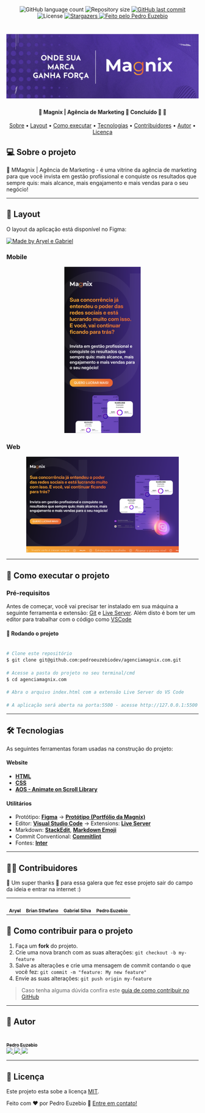 <p align="center">
  <img alt="GitHub language count" src="https://img.shields.io/github/languages/count/pedroeuzebiodev/agenciamagnix.com?color=4c3398" />

  <img alt="Repository size" src="https://img.shields.io/github/repo-size/pedroeuzebiodev/agenciamagnix.com" />

  <a href="https://github.com/pedroeuzebiodev/agenciamagnix.com/commits/master">
    <img alt="GitHub last commit" src="https://img.shields.io/github/last-commit/pedroeuzebiodev/agenciamagnix.com" />
  </a>

   <img alt="License" src="https://img.shields.io/badge/license-MIT-brightgreen" />

   <a href="https://github.com/pedroeuzebiodev/agenciamagnix.com/stargazers">
    <img alt="Stargazers" src="https://img.shields.io/github/stars/pedroeuzebiodev/agenciamagnix.com?style=social" />
  </a>

  <a href="https://www.agenciamagnix.com">
    <img alt="Feito pelo Pedro Euzebio" src="https://img.shields.io/badge/feito%20por-Pedro%20Euzebio-4c3398" />
  </a>
</p>

<h1 align="center">
  <img alt="Agência Magnix" title="Agência Magnix" src="./.github/capa.png" />
</h1>

<h4 align="center">
 🚧  Magnix | Agência de Marketing 💜 Concluído 🚀 🚧
</h4>

<p align="center">
 <a href="#-sobre-o-projeto">Sobre</a> •
 <a href="#-layout">Layout</a> •
 <a href="#-como-executar-o-projeto">Como executar</a> •
 <a href="#-tecnologias">Tecnologias</a> •
 <a href="#-contribuidores">Contribuidores</a> •
 <a href="#-autor">Autor</a> •
 <a href="#user-content--licença">Licença</a>
</p>

## 💻 Sobre o projeto

💜 MMagnix | Agência de Marketing - é uma vitrine da agência de marketing para que você invista em gestão profissional e conquiste os resultados que sempre quis: mais alcance, mais engajamento e mais vendas para o seu negócio!

---

## 🎨 Layout

O layout da aplicação está disponível no Figma:

<a href="https://www.figma.com/design/FfB9vGc6l0xiU6wdFlVVFg/Portf%C3%B3lio-da-Ag%C3%AAncia-Magnix?node-id=0-1&t=No4Bs95OYXbDjsnp-1">
  <img alt="Made by Aryel e Gabriel" src="https://img.shields.io/badge/Acessar%20Layout%20-Figma-%2304D361">
</a>

### Mobile

<p align="center">
  <img alt="Magnix | Agência de Marketing" title="Magnix | Agência de Marketing" src="./.github/preview-mobile.png" width="200px">
</p>

### Web

<p align="center">
  <img alt="Magnix | Agência de Marketing" title="Magnix | Agência de Marketing" src="./.github/preview-web.png" width="400px">
</p>

---

## 🚀 Como executar o projeto

### Pré-requisitos

Antes de começar, você vai precisar ter instalado em sua máquina a seguinte ferramenta e extensão: [Git](https://git-scm.com) e [Live Server](https://marketplace.visualstudio.com/items?itemName=ritwickdey.LiveServer). Além disto é bom ter um editor para trabalhar com o código como [VSCode](https://code.visualstudio.com/)

#### 🧭 Rodando o projeto

```bash

# Clone este repositório
$ git clone git@github.com:pedroeuzebiodev/agenciamagnix.com.git

# Acesse a pasta do projeto no seu terminal/cmd
$ cd agenciamagnix.com

# Abra o arquivo index.html com a extensão Live Server do VS Code

# A aplicação será aberta na porta:5500 - acesse http://127.0.0.1:5500

```

---

## 🛠 Tecnologias

As seguintes ferramentas foram usadas na construção do projeto:

#### **Website**

- **[HTML](https://developer.mozilla.org/pt-BR/docs/Web/HTML)**
- **[CSS](https://developer.mozilla.org/pt-BR/docs/Web/CSS)**
- **[AOS - Animate on Scroll Library](https://michalsnik.github.io/aos/)**

#### **Utilitários**

- Protótipo: **[Figma](https://www.figma.com/)** → **[Protótipo (Portfólio da Magnix)](https://www.figma.com/design/FfB9vGc6l0xiU6wdFlVVFg/Portf%C3%B3lio-da-Ag%C3%AAncia-Magnix?node-id=0-1&t=No4Bs95OYXbDjsnp-1)**
- Editor: **[Visual Studio Code](https://code.visualstudio.com/)** → Extensions: **[Live Server](https://marketplace.visualstudio.com/items?itemName=ritwickdey.LiveServer)**
- Markdown: **[StackEdit](https://stackedit.io/)**, **[Markdown Emoji](https://gist.github.com/rxaviers/7360908)**
- Commit Conventional: **[Commitlint](https://github.com/conventional-changelog/commitlint)**
- Fontes: **[Inter](https://fonts.google.com/specimen/Inter)**

---

## 👨‍💻 Contribuidores

💜 Um super thanks 👏 para essa galera que fez esse projeto sair do campo da ideia e entrar na internet :)

<table>
  <tr>
    <td align="center"><a href="https://www.instagram.com/findaryel"><img style="border-radius: 50%;" src="https://i.imgur.com/xeLXCQi.png" width="100px;" alt=""/><br /><sub><b>Aryel</b></sub></a></td>
    <td align="center"><a href="https://www.linkedin.com/in/brian-sthefano/"><img style="border-radius: 50%;" src="https://i.imgur.com/w1NXLlI.png" width="100px;" alt=""/><br /><sub><b>Brian Sthefano</b></sub></a></td>
    <td align="center"><a href="https://www.behance.net/gabrielsilva696"><img style="border-radius: 50%;" src="https://i.imgur.com/oDVzvs3.png" width="100px;" alt=""/><br /><sub><b>Gabriel Silva</b></sub></a></td>
    <td align="center"><a href="https://www.linkedin.com/in/pedroeuzebio"><img style="border-radius: 50%;" src="https://i.imgur.com/dJmzEPE.png" width="100px;" alt=""/><br /><sub><b>Pedro Euzebio</b></sub></a></td>
  </tr>
</table>

## 💪 Como contribuir para o projeto

1. Faça um **fork** do projeto.
2. Crie uma nova branch com as suas alterações: `git checkout -b my-feature`
3. Salve as alterações e crie uma mensagem de commit contando o que você fez: `git commit -m "feature: My new feature"`
4. Envie as suas alterações: `git push origin my-feature`

> Caso tenha alguma dúvida confira este [guia de como contribuir no GitHub](./CONTRIBUTING.md)

---

## 🦸 Autor

<a href="https://www.linkedin.com/in/pedroeuzebio">
 <img style="border-radius: 50%;" src="https://i.imgur.com/dJmzEPE.png" width="100px;" alt=""/>
 <br />
 <sub><b>Pedro Euzebio</b></sub>
</a>

<br>

<a href="mailto:pedroeuzebio.contato@gmail.com" class="contato">
        <img src="https://img.shields.io/badge/Gmail-D14836?style=plastic&logo=gmail&logoColor=white" />
      </a>
      <a href="https://www.linkedin.com/in/pedroeuzebio" class="contato">
        <img src="https://img.shields.io/badge/linkedin-%230077B5.svg?style=plastic&logo=linkedin&logoColor=white" />
      </a>
      <a href="https://www.youtube.com/@pedroeuzebiodev" class="contato">
        <img src="https://img.shields.io/badge/YouTube-%23FF0000.svg?style=plastic&logo=YouTube&logoColor=white" />
      </a>

---

## 📝 Licença

Este projeto esta sobe a licença [MIT](./LICENSE).

Feito com ❤️ por Pedro Euzebio 👋 [Entre em contato!](https://www.linkedin.com/in/pedroeuzebio)

